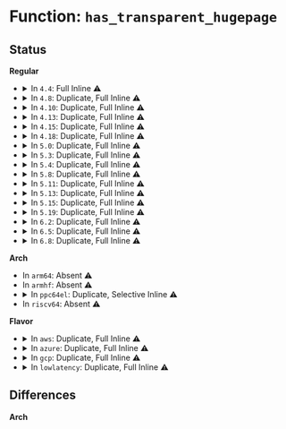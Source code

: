 # Function: <code>has_transparent_hugepage</code>

## Status
<b>Regular</b>
<ul>
<li>
<details>
<summary>In <code>4.4</code>: Full Inline ⚠️</summary>

**Collision:** Unique Static

**Inline:** Full

**Transformation:** False

**Instances:**

```
In mm/huge_memory.c (ffffffff81f8d5b5)
Location: arch/x86/include/asm/pgtable.h:178
Inline: True
```
</details>
</li>
<li>
<details>
<summary>In <code>4.8</code>: Duplicate, Full Inline ⚠️</summary>

**Collision:** Static Duplication

**Inline:** Full

**Transformation:** False

**Instances:**

```
In mm/shmem.c (ffffffff811beb65)
Location: arch/x86/include/asm/pgtable.h:185
Inline: True
Inline callers:
  - mm/shmem.c:shmem_enabled_store
  - mm/shmem.c:shmem_init
  - mm/shmem.c:shmem_parse_options
```
```
In mm/huge_memory.c (ffffffff81fb7632)
Location: arch/x86/include/asm/pgtable.h:185
Inline: True
```
</details>
</li>
<li>
<details>
<summary>In <code>4.10</code>: Duplicate, Full Inline ⚠️</summary>

**Collision:** Static Duplication

**Inline:** Full

**Transformation:** False

**Instances:**

```
In mm/shmem.c (ffffffff811cf3b5)
Location: arch/x86/include/asm/pgtable.h:185
Inline: True
Inline callers:
  - mm/shmem.c:shmem_enabled_store
  - mm/shmem.c:shmem_init
  - mm/shmem.c:shmem_parse_options
```
```
In mm/huge_memory.c (ffffffff81ff3fab)
Location: arch/x86/include/asm/pgtable.h:185
Inline: True
```
</details>
</li>
<li>
<details>
<summary>In <code>4.13</code>: Duplicate, Full Inline ⚠️</summary>

**Collision:** Static Duplication

**Inline:** Full

**Transformation:** False

**Instances:**

```
In mm/shmem.c (ffffffff811d7a7f)
Location: arch/x86/include/asm/pgtable.h:225
Inline: True
Inline callers:
  - mm/shmem.c:shmem_enabled_store
  - mm/shmem.c:shmem_init
  - mm/shmem.c:shmem_parse_options
```
```
In mm/huge_memory.c (ffffffff820d6788)
Location: arch/x86/include/asm/pgtable.h:225
Inline: True
```
</details>
</li>
<li>
<details>
<summary>In <code>4.15</code>: Duplicate, Full Inline ⚠️</summary>

**Collision:** Static Duplication

**Inline:** Full

**Transformation:** False

**Instances:**

```
In mm/shmem.c (ffffffff811ec8ff)
Location: arch/x86/include/asm/pgtable.h:240
Inline: True
Inline callers:
  - mm/shmem.c:shmem_enabled_store
  - mm/shmem.c:shmem_init
  - mm/shmem.c:shmem_parse_options
```
```
In mm/huge_memory.c (ffffffff826df3f6)
Location: arch/x86/include/asm/pgtable.h:240
Inline: True
```
</details>
</li>
<li>
<details>
<summary>In <code>4.18</code>: Duplicate, Full Inline ⚠️</summary>

**Collision:** Static Duplication

**Inline:** Full

**Transformation:** False

**Instances:**

```
In mm/shmem.c (ffffffff8120deff)
Location: arch/x86/include/asm/pgtable.h:250
Inline: True
Inline callers:
  - mm/shmem.c:shmem_enabled_store
  - mm/shmem.c:shmem_init
  - mm/shmem.c:shmem_parse_options
```
```
In mm/huge_memory.c (ffffffff8270981a)
Location: arch/x86/include/asm/pgtable.h:250
Inline: True
Inline callers:
  - mm/huge_memory.c:hugepage_init
```
</details>
</li>
<li>
<details>
<summary>In <code>5.0</code>: Duplicate, Full Inline ⚠️</summary>

**Collision:** Static Duplication

**Inline:** Full

**Transformation:** False

**Instances:**

```
In mm/shmem.c (ffffffff81220a9f)
Location: arch/x86/include/asm/pgtable.h:252
Inline: True
Inline callers:
  - mm/shmem.c:shmem_enabled_store
  - mm/shmem.c:shmem_init
  - mm/shmem.c:shmem_parse_options
```
```
In mm/huge_memory.c (ffffffff828c09fc)
Location: arch/x86/include/asm/pgtable.h:252
Inline: True
Inline callers:
  - mm/huge_memory.c:hugepage_init
```
</details>
</li>
<li>
<details>
<summary>In <code>5.3</code>: Duplicate, Full Inline ⚠️</summary>

**Collision:** Static Duplication

**Inline:** Full

**Transformation:** False

**Instances:**

```
In mm/shmem.c (ffffffff8123023f)
Location: arch/x86/include/asm/pgtable.h:269
Inline: True
Inline callers:
  - mm/shmem.c:shmem_enabled_store
  - mm/shmem.c:shmem_init
  - mm/shmem.c:shmem_parse_options
```
```
In mm/huge_memory.c (ffffffff828d9d7f)
Location: arch/x86/include/asm/pgtable.h:269
Inline: True
Inline callers:
  - mm/huge_memory.c:hugepage_init
```
</details>
</li>
<li>
<details>
<summary>In <code>5.4</code>: Duplicate, Full Inline ⚠️</summary>

**Collision:** Static Duplication

**Inline:** Full

**Transformation:** False

**Instances:**

```
In mm/shmem.c (ffffffff8123e5e8)
Location: arch/x86/include/asm/pgtable.h:269
Inline: True
Inline callers:
  - mm/shmem.c:shmem_enabled_store
  - mm/shmem.c:shmem_init
  - mm/shmem.c:shmem_parse_one
```
```
In mm/huge_memory.c (ffffffff828e2226)
Location: arch/x86/include/asm/pgtable.h:269
Inline: True
Inline callers:
  - mm/huge_memory.c:hugepage_init
```
```
In drivers/nvdimm/pfn_devs.c (ffffffff817606d5)
Location: arch/x86/include/asm/pgtable.h:269
Inline: True
Inline callers:
  - drivers/nvdimm/pfn_devs.c:nd_pfn_validate
  - drivers/nvdimm/pfn_devs.c:nd_pfn_devinit
  - drivers/nvdimm/pfn_devs.c:supported_alignments_show
  - drivers/nvdimm/pfn_devs.c:align_store
```
</details>
</li>
<li>
<details>
<summary>In <code>5.8</code>: Duplicate, Full Inline ⚠️</summary>

**Collision:** Static Duplication

**Inline:** Full

**Transformation:** False

**Instances:**

```
In mm/shmem.c (ffffffff8126b99f)
Location: arch/x86/include/asm/pgtable.h:274
Inline: True
Inline callers:
  - mm/shmem.c:shmem_enabled_store
  - mm/shmem.c:shmem_init
  - mm/shmem.c:shmem_parse_one
```
```
In mm/huge_memory.c (ffffffff82cff600)
Location: arch/x86/include/asm/pgtable.h:274
Inline: True
Inline callers:
  - mm/huge_memory.c:hugepage_init
```
```
In drivers/nvdimm/pfn_devs.c (ffffffff818201b7)
Location: arch/x86/include/asm/pgtable.h:274
Inline: True
Inline callers:
  - drivers/nvdimm/pfn_devs.c:nd_pfn_validate
  - drivers/nvdimm/pfn_devs.c:nd_pfn_create
  - drivers/nvdimm/pfn_devs.c:supported_alignments_show
  - drivers/nvdimm/pfn_devs.c:align_store
```
</details>
</li>
<li>
<details>
<summary>In <code>5.11</code>: Duplicate, Full Inline ⚠️</summary>

**Collision:** Static Duplication

**Inline:** Full

**Transformation:** False

**Instances:**

```
In mm/shmem.c (ffffffff8127635f)
Location: arch/x86/include/asm/pgtable.h:273
Inline: True
Inline callers:
  - mm/shmem.c:shmem_enabled_store
  - mm/shmem.c:shmem_init
  - mm/shmem.c:shmem_parse_one
```
```
In mm/huge_memory.c (ffffffff82febfac)
Location: arch/x86/include/asm/pgtable.h:273
Inline: True
Inline callers:
  - mm/huge_memory.c:hugepage_init
```
```
In drivers/nvdimm/pfn_devs.c (ffffffff8182f0e7)
Location: arch/x86/include/asm/pgtable.h:273
Inline: True
Inline callers:
  - drivers/nvdimm/pfn_devs.c:nd_pfn_validate
  - drivers/nvdimm/pfn_devs.c:nd_pfn_create
  - drivers/nvdimm/pfn_devs.c:supported_alignments_show
  - drivers/nvdimm/pfn_devs.c:align_store
```
```
In drivers/dax/bus.c (ffffffff81832fcd)
Location: arch/x86/include/asm/pgtable.h:273
Inline: True
Inline callers:
  - drivers/dax/bus.c:align_store
```
</details>
</li>
<li>
<details>
<summary>In <code>5.13</code>: Duplicate, Full Inline ⚠️</summary>

**Collision:** Static Duplication

**Inline:** Full

**Transformation:** False

**Instances:**

```
In mm/shmem.c (ffffffff8127b717)
Location: arch/x86/include/asm/pgtable.h:273
Inline: True
Inline callers:
  - mm/shmem.c:shmem_enabled_store
  - mm/shmem.c:shmem_init
  - mm/shmem.c:shmem_parse_one
```
```
In mm/huge_memory.c (ffffffff831f680b)
Location: arch/x86/include/asm/pgtable.h:273
Inline: True
Inline callers:
  - mm/huge_memory.c:hugepage_init
```
```
In drivers/nvdimm/pfn_devs.c (ffffffff8181239c)
Location: arch/x86/include/asm/pgtable.h:273
Inline: True
Inline callers:
  - drivers/nvdimm/pfn_devs.c:nd_pfn_validate
  - drivers/nvdimm/pfn_devs.c:nd_pfn_create
  - drivers/nvdimm/pfn_devs.c:supported_alignments_show
  - drivers/nvdimm/pfn_devs.c:align_store
```
```
In drivers/dax/bus.c (ffffffff81816151)
Location: arch/x86/include/asm/pgtable.h:273
Inline: True
Inline callers:
  - drivers/dax/bus.c:align_store
```
</details>
</li>
<li>
<details>
<summary>In <code>5.15</code>: Duplicate, Full Inline ⚠️</summary>

**Collision:** Static Duplication

**Inline:** Full

**Transformation:** False

**Instances:**

```
In mm/shmem.c (ffffffff812b9600)
Location: arch/x86/include/asm/pgtable.h:244
Inline: True
Inline callers:
  - mm/shmem.c:shmem_enabled_store
  - mm/shmem.c:shmem_init
  - mm/shmem.c:shmem_parse_one
```
```
In mm/huge_memory.c (ffffffff832dd321)
Location: arch/x86/include/asm/pgtable.h:244
Inline: True
Inline callers:
  - mm/huge_memory.c:hugepage_init
```
```
In drivers/nvdimm/pfn_devs.c (ffffffff8189c9a2)
Location: arch/x86/include/asm/pgtable.h:244
Inline: True
Inline callers:
  - drivers/nvdimm/pfn_devs.c:nd_pfn_validate
  - drivers/nvdimm/pfn_devs.c:nd_pfn_create
  - drivers/nvdimm/pfn_devs.c:supported_alignments_show
  - drivers/nvdimm/pfn_devs.c:align_store
```
```
In drivers/dax/bus.c (ffffffff818a0781)
Location: arch/x86/include/asm/pgtable.h:244
Inline: True
Inline callers:
  - drivers/dax/bus.c:align_store
```
</details>
</li>
<li>
<details>
<summary>In <code>5.19</code>: Duplicate, Full Inline ⚠️</summary>

**Collision:** Static Duplication

**Inline:** Full

**Transformation:** False

**Instances:**

```
In mm/shmem.c (ffffffff813154f0)
Location: arch/x86/include/asm/pgtable.h:247
Inline: True
Inline callers:
  - mm/shmem.c:shmem_enabled_store
  - mm/shmem.c:shmem_init
  - mm/shmem.c:shmem_parse_one
```
```
In mm/huge_memory.c (ffffffff83492b5b)
Location: arch/x86/include/asm/pgtable.h:247
Inline: True
Inline callers:
  - mm/huge_memory.c:hugepage_init
```
```
In drivers/nvdimm/pfn_devs.c (ffffffff819e6281)
Location: arch/x86/include/asm/pgtable.h:247
Inline: True
Inline callers:
  - drivers/nvdimm/pfn_devs.c:nd_pfn_validate
  - drivers/nvdimm/pfn_devs.c:nd_pfn_create
  - drivers/nvdimm/pfn_devs.c:supported_alignments_show
  - drivers/nvdimm/pfn_devs.c:align_store
```
```
In drivers/dax/bus.c (ffffffff819e9d96)
Location: arch/x86/include/asm/pgtable.h:247
Inline: True
Inline callers:
  - drivers/dax/bus.c:align_store
```
</details>
</li>
<li>
<details>
<summary>In <code>6.2</code>: Duplicate, Full Inline ⚠️</summary>

**Collision:** Static Duplication

**Inline:** Full

**Transformation:** False

**Instances:**

```
In mm/shmem.c (ffffffff813893f0)
Location: arch/x86/include/asm/pgtable.h:248
Inline: True
Inline callers:
  - mm/shmem.c:shmem_enabled_store
  - mm/shmem.c:shmem_init
  - mm/shmem.c:shmem_parse_one
```
```
In mm/huge_memory.c (ffffffff83ec6a65)
Location: arch/x86/include/asm/pgtable.h:248
Inline: True
Inline callers:
  - mm/huge_memory.c:hugepage_init
```
```
In drivers/nvdimm/pfn_devs.c (ffffffff81b6221e)
Location: arch/x86/include/asm/pgtable.h:248
Inline: True
Inline callers:
  - drivers/nvdimm/pfn_devs.c:nd_pfn_validate
  - drivers/nvdimm/pfn_devs.c:nd_pfn_create
  - drivers/nvdimm/pfn_devs.c:supported_alignments_show
  - drivers/nvdimm/pfn_devs.c:align_store
```
```
In drivers/dax/bus.c (ffffffff81b667a6)
Location: arch/x86/include/asm/pgtable.h:248
Inline: True
Inline callers:
  - drivers/dax/bus.c:align_store
```
</details>
</li>
<li>
<details>
<summary>In <code>6.5</code>: Duplicate, Full Inline ⚠️</summary>

**Collision:** Static Duplication

**Inline:** Full

**Transformation:** False

**Instances:**

```
In mm/shmem.c (ffffffff813bb6a0)
Location: arch/x86/include/asm/pgtable.h:249
Inline: True
Inline callers:
  - mm/shmem.c:shmem_enabled_store
  - mm/shmem.c:shmem_init
  - mm/shmem.c:shmem_parse_one
```
```
In mm/huge_memory.c (ffffffff836eba55)
Location: arch/x86/include/asm/pgtable.h:249
Inline: True
Inline callers:
  - mm/huge_memory.c:hugepage_init
```
```
In drivers/nvdimm/pfn_devs.c (ffffffff81bb5821)
Location: arch/x86/include/asm/pgtable.h:249
Inline: True
Inline callers:
  - drivers/nvdimm/pfn_devs.c:nd_pfn_validate
  - drivers/nvdimm/pfn_devs.c:nd_pfn_create
  - drivers/nvdimm/pfn_devs.c:supported_alignments_show
  - drivers/nvdimm/pfn_devs.c:align_store
```
```
In drivers/dax/bus.c (ffffffff81bb9b93)
Location: arch/x86/include/asm/pgtable.h:249
Inline: True
Inline callers:
  - drivers/dax/bus.c:align_store
```
</details>
</li>
<li>
<details>
<summary>In <code>6.8</code>: Duplicate, Full Inline ⚠️</summary>

**Collision:** Static Duplication

**Inline:** Full

**Transformation:** False

**Instances:**

```
In mm/shmem.c (ffffffff813e61c0)
Location: arch/x86/include/asm/pgtable.h:285
Inline: True
Inline callers:
  - mm/shmem.c:shmem_enabled_store
  - mm/shmem.c:shmem_init
  - mm/shmem.c:shmem_parse_one
```
```
In mm/huge_memory.c (ffffffff8391eb17)
Location: arch/x86/include/asm/pgtable.h:285
Inline: True
Inline callers:
  - mm/huge_memory.c:hugepage_init
```
```
In drivers/nvdimm/pfn_devs.c (ffffffff81c09d9f)
Location: arch/x86/include/asm/pgtable.h:285
Inline: True
Inline callers:
  - drivers/nvdimm/pfn_devs.c:nd_pfn_validate
  - drivers/nvdimm/pfn_devs.c:nd_pfn_create
  - drivers/nvdimm/pfn_devs.c:supported_alignments_show
  - drivers/nvdimm/pfn_devs.c:align_store
```
```
In drivers/dax/bus.c (ffffffff81c0e1f3)
Location: arch/x86/include/asm/pgtable.h:285
Inline: True
Inline callers:
  - drivers/dax/bus.c:align_store
```
</details>
</li>
</ul>
<b>Arch</b>
<ul>
<li>
In <code>arm64</code>: Absent ⚠️
</li>
<li>
In <code>armhf</code>: Absent ⚠️
</li>
<li>
<details>
<summary>In <code>ppc64el</code>: Duplicate, Selective Inline ⚠️</summary>

```c
int has_transparent_hugepage();
```

**Collision:** Static Duplication

**Inline:** Selective

**Transformation:** False

**Instances:**

```
In mm/shmem.c (c00000000038e6b0)
Location: arch/powerpc/include/asm/book3s/64/pgtable.h:1145
Inline: True
Inline callers:
  - mm/shmem.c:shmem_enabled_store
  - mm/shmem.c:shmem_parse_one
Direct callers:
  - mm/shmem.c:shmem_init
```
```
In mm/huge_memory.c (c000000001385ab8)
Location: arch/powerpc/include/asm/book3s/64/pgtable.h:1145
Inline: True
Inline callers:
  - mm/huge_memory.c:hugepage_init
```
```
In drivers/nvdimm/pfn_devs.c (c000000000a15b70)
Location: arch/powerpc/include/asm/book3s/64/pgtable.h:1145
Inline: True
Inline callers:
  - drivers/nvdimm/pfn_devs.c:nd_pfn_validate
  - drivers/nvdimm/pfn_devs.c:nd_pfn_devinit
  - drivers/nvdimm/pfn_devs.c:supported_alignments_show
  - drivers/nvdimm/pfn_devs.c:align_store
```
**Symbols:**

```
c00000000038dd70-c00000000038ddd4: has_transparent_hugepage (STB_LOCAL)
```
</details>
</li>
<li>
In <code>riscv64</code>: Absent ⚠️
</li>
</ul>
<b>Flavor</b>
<ul>
<li>
<details>
<summary>In <code>aws</code>: Duplicate, Full Inline ⚠️</summary>

**Collision:** Static Duplication

**Inline:** Full

**Transformation:** False

**Instances:**

```
In mm/shmem.c (ffffffff81236c38)
Location: arch/x86/include/asm/pgtable.h:269
Inline: True
Inline callers:
  - mm/shmem.c:shmem_enabled_store
  - mm/shmem.c:shmem_init
  - mm/shmem.c:shmem_parse_one
```
```
In mm/huge_memory.c (ffffffff828cb0da)
Location: arch/x86/include/asm/pgtable.h:269
Inline: True
Inline callers:
  - mm/huge_memory.c:hugepage_init
```
```
In drivers/nvdimm/pfn_devs.c (ffffffff81714dc5)
Location: arch/x86/include/asm/pgtable.h:269
Inline: True
Inline callers:
  - drivers/nvdimm/pfn_devs.c:nd_pfn_validate
  - drivers/nvdimm/pfn_devs.c:nd_pfn_devinit
  - drivers/nvdimm/pfn_devs.c:supported_alignments_show
  - drivers/nvdimm/pfn_devs.c:align_store
```
</details>
</li>
<li>
<details>
<summary>In <code>azure</code>: Duplicate, Full Inline ⚠️</summary>

**Collision:** Static Duplication

**Inline:** Full

**Transformation:** False

**Instances:**

```
In mm/shmem.c (ffffffff81229c98)
Location: arch/x86/include/asm/pgtable.h:269
Inline: True
Inline callers:
  - mm/shmem.c:shmem_enabled_store
  - mm/shmem.c:shmem_init
  - mm/shmem.c:shmem_parse_one
```
```
In mm/huge_memory.c (ffffffff828c37ff)
Location: arch/x86/include/asm/pgtable.h:269
Inline: True
Inline callers:
  - mm/huge_memory.c:hugepage_init
```
```
In drivers/nvdimm/pfn_devs.c (ffffffff816e8845)
Location: arch/x86/include/asm/pgtable.h:269
Inline: True
Inline callers:
  - drivers/nvdimm/pfn_devs.c:nd_pfn_validate
  - drivers/nvdimm/pfn_devs.c:nd_pfn_devinit
  - drivers/nvdimm/pfn_devs.c:supported_alignments_show
  - drivers/nvdimm/pfn_devs.c:align_store
```
</details>
</li>
<li>
<details>
<summary>In <code>gcp</code>: Duplicate, Full Inline ⚠️</summary>

**Collision:** Static Duplication

**Inline:** Full

**Transformation:** False

**Instances:**

```
In mm/shmem.c (ffffffff812349d8)
Location: arch/x86/include/asm/pgtable.h:269
Inline: True
Inline callers:
  - mm/shmem.c:shmem_enabled_store
  - mm/shmem.c:shmem_init
  - mm/shmem.c:shmem_parse_one
```
```
In mm/huge_memory.c (ffffffff828dde5a)
Location: arch/x86/include/asm/pgtable.h:269
Inline: True
Inline callers:
  - mm/huge_memory.c:hugepage_init
```
```
In drivers/nvdimm/pfn_devs.c (ffffffff81753b95)
Location: arch/x86/include/asm/pgtable.h:269
Inline: True
Inline callers:
  - drivers/nvdimm/pfn_devs.c:nd_pfn_validate
  - drivers/nvdimm/pfn_devs.c:nd_pfn_devinit
  - drivers/nvdimm/pfn_devs.c:supported_alignments_show
  - drivers/nvdimm/pfn_devs.c:align_store
```
</details>
</li>
<li>
<details>
<summary>In <code>lowlatency</code>: Duplicate, Full Inline ⚠️</summary>

**Collision:** Static Duplication

**Inline:** Full

**Transformation:** False

**Instances:**

```
In mm/shmem.c (ffffffff81244b38)
Location: arch/x86/include/asm/pgtable.h:269
Inline: True
Inline callers:
  - mm/shmem.c:shmem_enabled_store
  - mm/shmem.c:shmem_init
  - mm/shmem.c:shmem_parse_one
```
```
In mm/huge_memory.c (ffffffff828e3271)
Location: arch/x86/include/asm/pgtable.h:269
Inline: True
Inline callers:
  - mm/huge_memory.c:hugepage_init
```
```
In drivers/nvdimm/pfn_devs.c (ffffffff8176f005)
Location: arch/x86/include/asm/pgtable.h:269
Inline: True
Inline callers:
  - drivers/nvdimm/pfn_devs.c:nd_pfn_validate
  - drivers/nvdimm/pfn_devs.c:nd_pfn_devinit
  - drivers/nvdimm/pfn_devs.c:supported_alignments_show
  - drivers/nvdimm/pfn_devs.c:align_store
```
</details>
</li>
</ul>

## Differences
<b>Arch</b>
<ul>
</ul>
